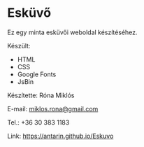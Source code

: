 # Esküvő

Ez egy minta esküvői weboldal készítéséhez.

Készült:
- HTML
- CSS
- Google Fonts
- JsBin

Készítette: Róna Miklós

E-mail: miklos.rona@gmail.com

Tel.: +36 30 383 1183

Link: https://antarin.github.io/Eskuvo
